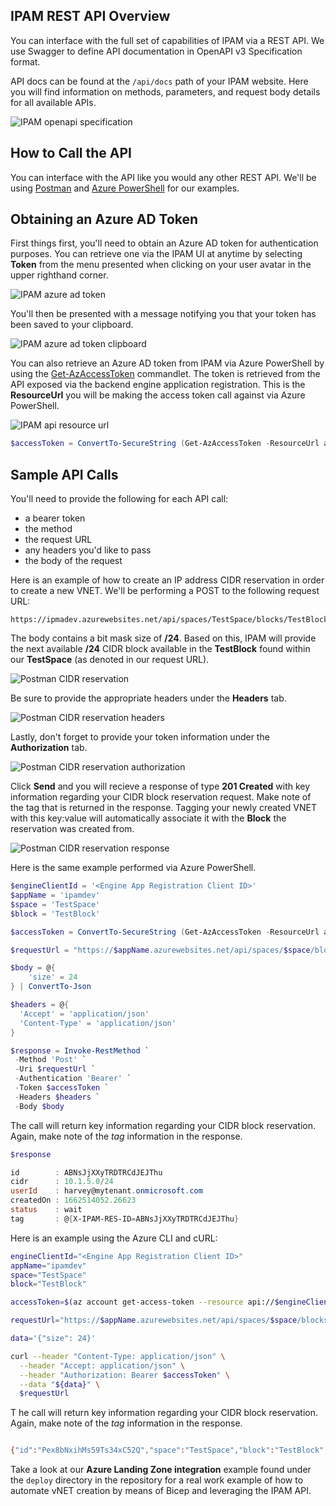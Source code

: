 ## IPAM REST API Overview
You can interface with the full set of capabilities of IPAM via a REST API. We use Swagger to define API documentation in OpenAPI v3 Specification format.

API docs can be found at the `/api/docs` path of your IPAM website. Here you will find information on methods, parameters, and request body details for all available APIs.

![IPAM openapi specification](./images/openapispec.png)

## How to Call the API
You can interface with the API like you would any other REST API. We'll be using [Postman](https://www.postman.com) and [Azure PowerShell](https://docs.microsoft.com/en-us/powershell/azure/what-is-azure-powershell) for our examples. 

## Obtaining an Azure AD Token
First things first, you'll need to obtain an Azure AD token for authentication purposes. You can retrieve one via the IPAM UI at anytime by selecting **Token** from the menu presented when clicking on your user avatar in the upper righthand corner.

![IPAM azure ad token](./images/token.png)

You'll then be presented with a message notifying you that your token has been saved to your clipboard.

![IPAM azure ad token clipboard](./images/token_clipboard.png)

You can also retrieve an Azure AD token from IPAM via Azure PowerShell by using the [Get-AzAccessToken](https://docs.microsoft.com/en-us/powershell/module/az.accounts/get-azaccesstoken) commandlet. The token is retrieved from the API exposed via the backend engine application registration. This is the **ResourceUrl** you will be making the access token call against via Azure PowerShell.

![IPAM api resource url](./images/ipam_api_resource_url.png)

```ps1
$accessToken = ConvertTo-SecureString (Get-AzAccessToken -ResourceUrl api://e3ff2k34-2271-58b5-9g2g-5004145608b3).Token -AsPlainText
````

## Sample API Calls
You'll need to provide the following for each API call:
* a bearer token
* the method
*  the request URL
* any headers you'd like to pass
* the body of the request

Here is an example of how to create an IP address CIDR reservation in order to create a new VNET. We'll be performing a POST to the following request URL:
````
https://ipmadev.azurewebsites.net/api/spaces/TestSpace/blocks/TestBlock/reservations
````
The body contains a bit mask size of **/24**. Based on this, IPAM will provide the next available **/24** CIDR block available in the **TestBlock** found within our **TestSpace** (as denoted in our request URL).

![Postman CIDR reservation](./images/postman_body.png)

Be sure to provide the appropriate headers under the **Headers** tab.

![Postman CIDR reservation headers](./images/postman_headers.png)

Lastly, don't forget to provide your token information under the **Authorization** tab.

![Postman CIDR reservation authorization](./images/postman_authorization.png)

Click **Send** and you will recieve a response of type **201 Created** with key information regarding your CIDR block reservation request. Make note of the tag that is returned in the response. Tagging your newly created VNET with this key:value will automatically associate it with the **Block** the reservation was created from. 

![Postman CIDR reservation response](./images/postman_response.png)

Here is the same example performed via Azure PowerShell.

````ps1
$engineClientId = '<Engine App Registration Client ID>'
$appName = 'ipamdev'
$space = 'TestSpace'
$block = 'TestBlock'

$accessToken = ConvertTo-SecureString (Get-AzAccessToken -ResourceUrl api://$engineClientId).Token -AsPlainText

$requestUrl = "https://$appName.azurewebsites.net/api/spaces/$space/blocks/$block/reservations"

$body = @{
    'size' = 24
} | ConvertTo-Json

$headers = @{
  'Accept' = 'application/json'
  'Content-Type' = 'application/json'
}

$response = Invoke-RestMethod `
 -Method 'Post' `
 -Uri $requestUrl `
 -Authentication 'Bearer' `
 -Token $accessToken `
 -Headers $headers `
 -Body $body
````

The call will return key information regarding your CIDR block reservation. Again, make note of the *tag* information in the response.

````ps1
$response

id        : ABNsJjXXyTRDTRCdJEJThu
cidr      : 10.1.5.0/24
userId    : harvey@mytenant.onmicrosoft.com
createdOn : 1662514052.26623
status    : wait
tag       : @{X-IPAM-RES-ID=ABNsJjXXyTRDTRCdJEJThu}
````

Here is an example using the Azure CLI and cURL:

````bash
engineClientId="<Engine App Registration Client ID>"
appName="ipamdev"
space="TestSpace"
block="TestBlock"

accessToken=$(az account get-access-token --resource api://$engineClientId --query "accessToken" --output tsv)

requestUrl="https://$appName.azurewebsites.net/api/spaces/$space/blocks/$block/reservations"

data='{"size": 24}'

curl --header "Content-Type: application/json" \
  --header "Accept: application/json" \
  --header "Authorization: Bearer $accessToken" \
  --data "${data}" \
  $requestUrl
````
T
he call will return key information regarding your CIDR block reservation. Again, make note of the *tag* information in the response.

````bash

{"id":"Pex8bNxihMs59Ts34xC52Q","space":"TestSpace","block":"TestBlock","cidr":"10.1.1.0/24","desc":null,"createdOn":1685043641.5849886,"createdBy":"harvey@mytenant.onmicrosoft.com","settledOn":null,"settledBy":null,"status":"wait","tag":{"X-IPAM-RES-ID":"Pex8bNxihMs59Ts34xC52Q"}}

````
Take a look at our **Azure Landing Zone integration** example found under the `deploy` directory in the repository for a real work example of how to automate vNET creation by means of Bicep and leveraging the IPAM API.
